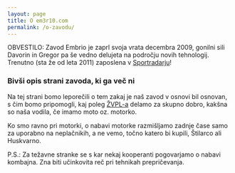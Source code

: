 ```yaml
---
layout: page
title: O em3r10.com
permalink: /o-zavodu/
---
```


OBVESTILO: Zavod Embrio je zaprl svoja vrata decembra 2009, gonilni sili Davorin in Gregor pa še vedno delujeta na področju novih tehnologij. Trenutno (sta že od leta 2011) zaposlena v [Sportradarju](http://sportradar.com/)!

### Bivši opis strani zavoda, ki ga več ni

Na tej strani bomo leporečili o tem zakaj je naš zavod v osnovi bil osnovan, s čim bomo pripomogli, kaj poleg [ŽVPL-a](http:/www.zvpl.com) delamo za skupno dobro, kakšna so naša vodila, če imamo moto oz. motorko.

Ko smo ravno pri motorki, o nabavi motorke razmišljamo zadnje čase samo za uporabno na neplačnikih, a ne vemo, točno katero bi kupili, Štilarco ali Huskvarno.

P.S.: Za težavne stranke se s kar nekaj kooperanti pogovarjamo o nabavi kombajna. Zna biti učinkovita reč pri tehnikah prepričevanja.